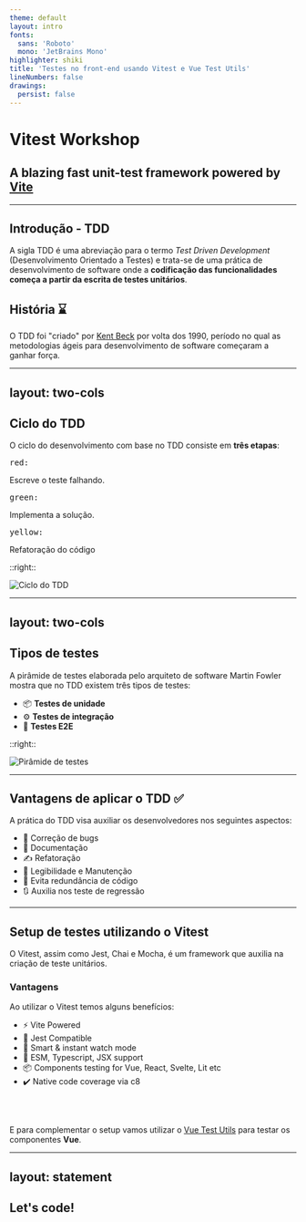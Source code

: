 ```yaml
---
theme: default
layout: intro
fonts:
  sans: 'Roboto'
  mono: 'JetBrains Mono'
highlighter: shiki
title: 'Testes no front-end usando Vitest e Vue Test Utils'
lineNumbers: false
drawings:
  persist: false
---
```


# Vitest Workshop

## A blazing fast unit-test framework powered by [Vite](https://main.vitejs.dev)

<style>
  h1 {
    @apply font-extrabold text-transparent bg-clip-text bg-gradient-to-r from-green-500 to-blue-500;
  }
</style>

---

## Introdução - TDD

A sigla TDD é uma abreviação para o termo *Test* *Driven* *Development* (Desenvolvimento Orientado a Testes) e trata-se de uma prática de desenvolvimento de software onde a **codificação das funcionalidades começa a partir da escrita de testes unitários**.

## História ⌛

O TDD foi "criado" por [Kent Beck](https://pt.wikipedia.org/wiki/Kent_Beck) por volta dos 1990, período no qual as metodologias ágeis para desenvolvimento de software começaram a ganhar força.

---
layout: two-cols
---

## Ciclo do TDD

O ciclo do desenvolvimento com base no TDD consiste em **três etapas**:

<div class="flex flex-col justify-start items-start">
  <p class="flex items-center">
    <pre class="text-red-500 font-semibold">red: </pre>
    Escreve o teste falhando.
  </p>

  <p class="flex items-center">
    <pre class="text-green-500 font-semibold">green: </pre>
    Implementa a solução.
  </p>

  <p class="flex items-center">
    <pre class="text-yellow-500 font-semibold">yellow: </pre>
    Refatoração do código
  </p>
</div>

::right::

<img
  class="!h-[240px] mx-auto mt-20"
  src="https://www.programonaut.com/wp-content/uploads/2021/08/TDD.png"
  alt="Ciclo do TDD"
/>

---
layout: two-cols
---

## Tipos de testes

A pirâmide de testes elaborada pelo arquiteto de software Martin Fowler mostra que no TDD existem três tipos de testes:

- 📦 **Testes de unidade**
- ⚙️ **Testes de integração**
- 🔁 **Testes E2E**

::right::

<img src="/assets/piramide-testes.png" alt="Pirâmide de testes" />

---

## Vantagens de aplicar o TDD ✅

A prática do TDD visa auxiliar os desenvolvedores nos seguintes aspectos:

- 💩 Correção de bugs
- 📃 Documentação
- ✍️ Refatoração
- 🔨 Legibilidade e Manutenção
- 🤩 Evita redundância de código
- 🔃 Auxilia nos teste de regressão

<style>
  p {
    @apply opacity-50;
  }
</style>

---

## Setup de testes utilizando o Vitest

O Vitest, assim como Jest, Chai e Mocha, é um framework que auxilia na criação de teste unitários.

### Vantagens

Ao utilizar o Vitest temos alguns benefícios:

- ⚡ Vite Powered
- 🥰 Jest Compatible
- 🧠 Smart & instant watch mode
- 💪 ESM, Typescript, JSX support
- 📦 Components testing for Vue, React, Svelte, Lit etc
- ✔️ Native code coverage via c8

<br>
<br>

E para complementar o setup vamos utilizar o [Vue Test Utils](https://test-utils.vuejs.org/) para testar os componentes **Vue**.

<style>
  h2 {
    @apply text-transparent bg-clip-text bg-gradient-to-r from-green-500 to-blue-500;
  }

  h3 + p {
    @apply opacity-50;
  }

  strong {
    @apply text-green-500;
  }
</style>

---
layout: statement
---

<div class="absolute inset-0 bg-gradient-to-br from-green-500 to-blue-500 !text-white flex flex-col items-center justify-center gap-8">
  <h2 class="!text-6xl font-mono font-extrabold">
    Let's code!
  </h2>
</div>


